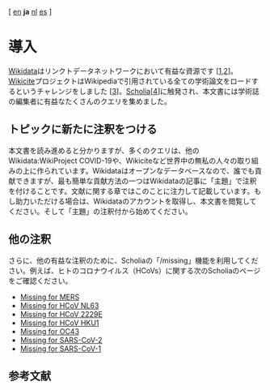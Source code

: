 <!--- THIS FILE IS AUTOGENERATED. DO NOT EDIT IT. -->

[ [en](../intro.md) **ja** [nl](../nl/intro.md) [es](../es/intro.md)  ]

# 導入

[Wikidata](https://wikidata.org/)はリンクトデータネットワークにおいて有益な資源です [<a href="#citeref1">1</a>,<a href="#citeref2">2</a>]。[Wikicite](http://wikicite.org/)プロジェクトはWikipediaで引用されている全ての学術論文をロードするというチャレンジをしました [<a href="#citeref3">3</a>]。[Scholia](https://scholia.toolforge.org/)[<a href="#citeref4">4</a>]に触発され、本文書には学術誌の編集者に有益なたくさんのクエリを集めました。

## トピックに新たに注釈をつける

本文書を読み進めると分かりますが、多くのクエリは、他のWikidata:WikiProject COVID-19や、Wikiciteなど世界中の無私の人々の取り組みの上に作られています。Wikidataはオープンなデータベースなので、誰でも貢献できますが、最も簡単な貢献方法の一つはWikidataの記事に「主題」で注釈を付けることです。文献に関する章ではこのことに注力して記載しています。もし助力いただける場合は、Wikidataのアカウントを取得し、本文書を閲覧してください。そして「主題」の注釈付から始めてください。 

## 他の注釈

さらに、他の有益な注釈のために、Scholiaの「/missing」機能を利用してください。例えば、ヒトのコロナウイルス（HCoVs）に関する次のScholiaのページをご確認ください。

* [Missing for MERS](https://scholia.toolforge.org/topic/Q4902157/missing)
* [Missing for HCoV NL63](https://scholia.toolforge.org/topic/Q8351095/missing)
* [Missing for HCoV 2229E](https://scholia.toolforge.org/topic/Q16983356/missing)
* [Missing for HCoV HKU1](https://scholia.toolforge.org/topic/Q16983360/missing)
* [Missing for OC43](https://scholia.toolforge.org/topic/Q16991954/missing)
* [Missing for SARS-CoV-2](https://scholia.toolforge.org/topic/Q82069695/missing)
* [Missing for SARS-CoV-1](https://scholia.toolforge.org/topic/Q85438966/missing)

## 参考文献



